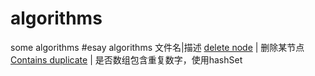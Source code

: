 # algorithms
some algorithms
#esay algorithms
   文件名|描述
   [delete node](https://github.com/wangwanlin/algorithms/blob/master/easy/delete%20nod) |  删除某节点
   [Contains duplicate](https://github.com/wangwanlin/algorithms/blob/master/easy/Contains%20duplicate) |  是否数组包含重复数字，使用hashSet
   
   
